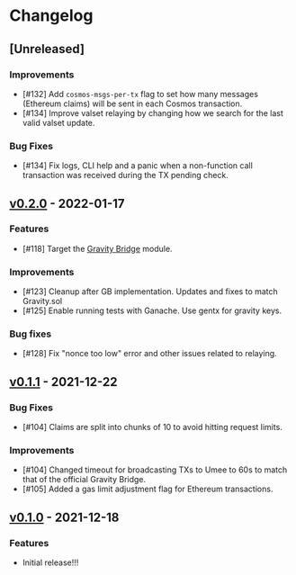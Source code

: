 <!-- markdownlint-disable MD024 -->
<!--
Changelog Guiding Principles:

Changelogs are for humans, not machines.
There should be an entry for every single version.
The same types of changes should be grouped.
Versions and sections should be linkable.
The latest version comes first.
The release date of each version is displayed.
Mention whether you follow Semantic Versioning.

Usage:

Change log entries are to be added to the Unreleased section under the
appropriate stanza (see below). Each entry should ideally include a tag and
the Github PR referenced in the following format:

* (<tag>) [#<PR-number>](https://github.com/umee-network/peggo/pull/<PR-number>) <changelog entry>

Types of changes (Stanzas):

Features: for new features.
Improvements: for changes in existing functionality.
Deprecated: for soon-to-be removed features.
Bug Fixes: for any bug fixes.
API Breaking: for breaking exported Go APIs used by developers.

To release a new version, ensure an appropriate release branch exists. Add a
release version and date to the existing Unreleased section which takes the form
of:

## [<version>](https://github.com/umee-network/peggo/releases/tag/<version>) - YYYY-MM-DD

Once the version is tagged and released, a PR should be made against the main
branch to incorporate the new changelog updates.

Ref: https://keepachangelog.com/en/1.0.0/
-->

# Changelog

## [Unreleased]

### Improvements

- [#132] Add `cosmos-msgs-per-tx` flag to set how many messages (Ethereum claims)
  will be sent in each Cosmos transaction.
- [#134] Improve valset relaying by changing how we search for the last valid
  valset update.

### Bug Fixes

- [#134] Fix logs, CLI help and a panic when a non-function call transaction was
 received during the TX pending check.

## [v0.2.0](https://github.com/umee-network/peggo/releases/tag/v0.2.0) - 2022-01-17

### Features

- [#118] Target the [Gravity Bridge](https://github.com/Gravity-Bridge/Gravity-Bridge) module.

### Improvements

- [#123] Cleanup after GB implementation. Updates and fixes to match Gravity.sol
- [#125] Enable running tests with Ganache. Use gentx for gravity keys.

### Bug fixes

- [#128] Fix "nonce too low" error and other issues related to relaying.

## [v0.1.1](https://github.com/umee-network/peggo/releases/tag/v0.1.1) - 2021-12-22

### Bug Fixes

- [#104] Claims are split into chunks of 10 to avoid hitting request limits.

### Improvements

- [#104] Changed timeout for broadcasting TXs to Umee to 60s to match that of the
  official Gravity Bridge.
- [#105] Added a gas limit adjustment flag for Ethereum transactions.

## [v0.1.0](https://github.com/umee-network/peggo/releases/tag/v0.1.0) - 2021-12-18

### Features

- Initial release!!!